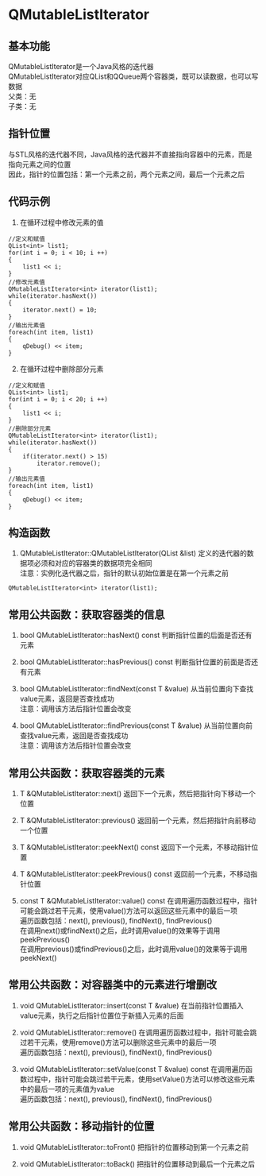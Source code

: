# QMutableListIterator

## 基本功能
QMutableListIterator是一个Java风格的迭代器  
QMutableListIterator对应QList<T>和QQueue<T>两个容器类，既可以读数据，也可以写数据  
父类：无  
子类：无  


## 指针位置
与STL风格的迭代器不同，Java风格的迭代器并不直接指向容器中的元素，而是指向元素之间的位置  
因此，指针的位置包括：第一个元素之前，两个元素之间，最后一个元素之后  


## 代码示例
1. 在循环过程中修改元素的值
```
//定义和赋值
QList<int> list1;
for(int i = 0; i < 10; i ++)
{
    list1 << i;
}
//修改元素值
QMutableListIterator<int> iterator(list1);
while(iterator.hasNext())
{
    iterator.next() = 10;
}
//输出元素值
foreach(int item, list1)
{
    qDebug() << item;
}
```
2. 在循环过程中删除部分元素
```
//定义和赋值
QList<int> list1;
for(int i = 0; i < 20; i ++)
{
    list1 << i;
}
//删除部分元素
QMutableListIterator<int> iterator(list1);
while(iterator.hasNext())
{
    if(iterator.next() > 15)
        iterator.remove();
}
//输出元素值
foreach(int item, list1)
{
    qDebug() << item;
}
```


## 构造函数
1. QMutableListIterator::QMutableListIterator(QList<T> &list)
定义的迭代器的数据项必须和对应的容器类的数据项完全相同  
注意：实例化迭代器之后，指针的默认初始位置是在第一个元素之前  
```
QMutableListIterator<int> iterator(list1);
```


## 常用公共函数：获取容器类的信息
1. bool QMutableListIterator::hasNext() const
判断指针位置的后面是否还有元素  

2. bool QMutableListIterator::hasPrevious() const
判断指针位置的前面是否还有元素  

3. bool QMutableListIterator::findNext(const T &value)
从当前位置向下查找value元素，返回是否查找成功  
注意：调用该方法后指针位置会改变  

4. bool QMutableListIterator::findPrevious(const T &value)
从当前位置向前查找value元素，返回是否查找成功  
注意：调用该方法后指针位置会改变  


## 常用公共函数：获取容器类的元素
1. T &QMutableListIterator::next()
返回下一个元素，然后把指针向下移动一个位置  

2. T &QMutableListIterator::previous()
返回前一个元素，然后把指针向前移动一个位置  

3. T &QMutableListIterator::peekNext() const
返回下一个元素，不移动指针位置  

4. T &QMutableListIterator::peekPrevious() const
返回前一个元素，不移动指针位置  

5. const T &QMutableListIterator::value() const
在调用遍历函数过程中，指针可能会跳过若干元素，使用value()方法可以返回这些元素中的最后一项  
遍历函数包括：next(), previous(), findNext(), findPrevious()  
在调用next()或findNext()之后，此时调用value()的效果等于调用peekPrevious()  
在调用previous()或findPrevious()之后，此时调用value()的效果等于调用peekNext()  


## 常用公共函数：对容器类中的元素进行增删改
1. void QMutableListIterator::insert(const T &value)
在当前指针位置插入value元素，执行之后指针位置位于新插入元素的后面  

2. void QMutableListIterator::remove()
在调用遍历函数过程中，指针可能会跳过若干元素，使用remove()方法可以删除这些元素中的最后一项  
遍历函数包括：next(), previous(), findNext(), findPrevious()  

3. void QMutableListIterator::setValue(const T &value) const
在调用遍历函数过程中，指针可能会跳过若干元素，使用setValue()方法可以修改这些元素中的最后一项的元素值为value  
遍历函数包括：next(), previous(), findNext(), findPrevious()  


## 常用公共函数：移动指针的位置
1. void QMutableListIterator::toFront()
把指针的位置移动到第一个元素之前  

2. void QMutableListIterator::toBack()
把指针的位置移动到最后一个元素之后  



